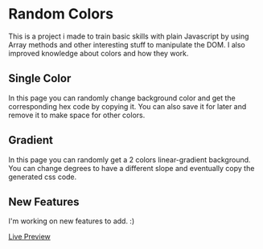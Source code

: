 # Random Colors

This is a project i made to train basic skills with plain Javascript by using Array methods and other interesting stuff to manipulate the DOM.
I also improved knowledge about colors and how they work.

## Single Color

In this page you can randomly change background color and get the corresponding hex code by copying it. 
You can also save it for later and remove it to make space for other colors.

## Gradient

In this page you can randomly get a 2 colors linear-gradient background.
You can change degrees to have a different slope and eventually copy the generated css code.

## New Features

I'm working on new features to add. :)

[Live Preview](https://randomcolorz.netlify.app/)
